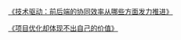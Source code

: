 [《技术驱动：前后端的协同效率从哪些方面发力推进》](https://mp.weixin.qq.com/s?__biz=MzA4ODUzNTE2Nw==&mid=2451045799&idx=1&sn=89c21e0f32807ef1bc6e47500fd863b7&chksm=87cbe4b7b0bc6da107b81fd71bead3ea1e503de1c52ac9cdfb827f668c7255298934d619304d&token=1251162134&lang=zh_CN#rd)

[《项目优化却体现不出自己的价值》](https://mp.weixin.qq.com/s?__biz=MzA4ODUzNTE2Nw==&mid=2451045754&idx=1&sn=09afbb0c171ca30b90583481640635ca&chksm=87cbe46ab0bc6d7c75f4736090fa2edfaae56aa303baa7e6f83969b835d7c32f4bdddacd8ac7&token=1251162134&lang=zh_CN#rd)